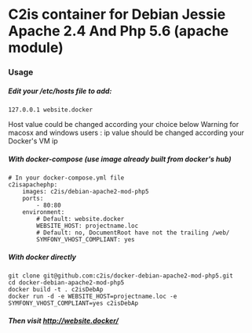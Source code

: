 # C2is container for Debian Jessie Apache 2.4 And Php 5.6 (apache module)

### Usage 

##### Edit your /etc/hosts file to add:
```
127.0.0.1 website.docker
```
Host value could be changed according your choice below
Warning for macosx and windows users : ip value should be changed according your Docker's VM ip

##### With docker-compose (use image already built from docker's hub)
```
# In your docker-compose.yml file
c2isapachephp:
    images: c2is/debian-apache2-mod-php5
    ports:
        - 80:80
    environment:
        # Default: website.docker
        WEBSITE_HOST: projectname.loc
        # Default: no, DocumentRoot have not the trailing /web/
        SYMFONY_VHOST_COMPLIANT: yes
```

##### With docker directly
```
git clone git@github.com:c2is/docker-debian-apache2-mod-php5.git
cd docker-debian-apache2-mod-php5
docker build -t . c2isDebAp
docker run -d -e WEBSITE_HOST=projectname.loc -e SYMFONY_VHOST_COMPLIANT=yes c2isDebAp
```

##### Then visit http://website.docker/